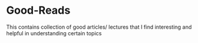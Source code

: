 # Good-Reads
This contains collection of good articles/ lectures that I find interesting and helpful in understanding certain topics
